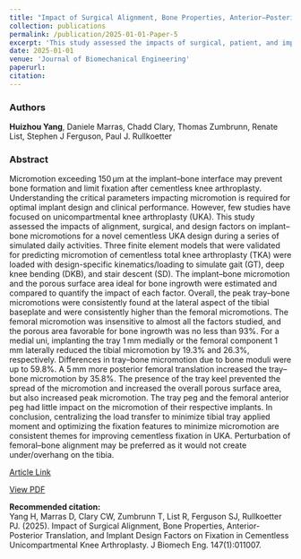 ```yaml
---
title: "Impact of Surgical Alignment, Bone Properties, Anterior–Posterior Translation, and Implant Design Factors on Fixation in Cementless Unicompartmental Knee Arthroplasty"
collection: publications
permalink: /publication/2025-01-01-Paper-5
excerpt: 'This study assessed the impacts of surgical, patient, and implant design factors on implant–bone interface micromotions in UKA.'
date: 2025-01-01
venue: 'Journal of Biomechanical Engineering'
paperurl:
citation:
---
```

### Authors
**Huizhou Yang**, Daniele Marras, Chadd Clary, Thomas Zumbrunn, Renate List, Stephen J Ferguson, Paul J. Rullkoetter

### Abstract
Micromotion exceeding 150 μm at the implant–bone interface may prevent bone formation and limit fixation after cementless knee arthroplasty. Understanding the critical parameters impacting micromotion is required for optimal implant design and clinical performance. However, few studies have focused on unicompartmental knee arthroplasty (UKA). This study assessed the impacts of alignment, surgical, and design factors on implant–bone micromotions for a novel cementless UKA design during a series of simulated daily activities. Three finite element models that were validated for predicting micromotion of cementless total knee arthroplasty (TKA) were loaded with design-specific kinematics/loading to simulate gait (GT), deep knee bending (DKB), and stair descent (SD). The implant–bone micromotion and the porous surface area ideal for bone ingrowth were estimated and compared to quantify the impact of each factor. Overall, the peak tray–bone micromotions were consistently found at the lateral aspect of the tibial baseplate and were consistently higher than the femoral micromotions. The femoral micromotion was insensitive to almost all the factors studied, and the porous area favorable for bone ingrowth was no less than 93%. For a medial uni, implanting the tray 1 mm medially or the femoral component 1 mm laterally reduced the tibial micromotion by 19.3% and 26.3%, respectively. Differences in tray–bone micromotion due to bone moduli were up to 59.8%. A 5 mm more posterior femoral translation increased the tray–bone micromotion by 35.8%. The presence of the tray keel prevented the spread of the micromotion and increased the overall porous surface area, but also increased peak micromotion. The tray peg and the femoral anterior peg had little impact on the micromotion of their respective implants. In conclusion, centralizing the load transfer to minimize tibial tray applied moment and optimizing the fixation features to minimize micromotion are consistent themes for improving cementless fixation in UKA. Perturbation of femoral–bone alignment may be preferred as it would not create under/overhang on the tibia.

[Article Link](https://asmedigitalcollection.asme.org/biomechanical/article/147/1/011007/1207617)

[View PDF](http://yanghuizhou1122.github.io/files/paper5.pdf)

**Recommended citation:**<br>Yang H, Marras D, Clary CW, Zumbrunn T, List R, Ferguson SJ, Rullkoetter PJ. (2025). Impact of Surgical Alignment, Bone Properties, Anterior-Posterior Translation, and Implant Design Factors on Fixation in Cementless Unicompartmental Knee Arthroplasty. J Biomech Eng. 147(1):011007.
